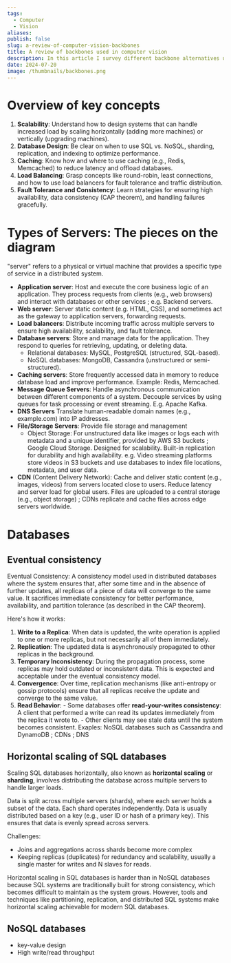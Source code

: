 ```yaml
---
tags:
  - Computer
  - Vision
aliases: 
publish: false
slug: a-review-of-computer-vision-backbones
title: A review of backbones used in computer vision
description: In this article I survey different backbone alternatives used in modern computer vision architectures
date: 2024-07-20
image: /thumbnails/backbones.png
---
```

# Overview of key concepts
1. **Scalability**: Understand how to design systems that can handle increased load by scaling horizontally (adding more machines) or vertically (upgrading machines). 
2. **Database Design**: Be clear on when to use SQL vs. NoSQL, sharding, replication, and indexing to optimize performance. 
3. **Caching**: Know how and where to use caching (e.g., Redis, Memcached) to reduce latency and offload databases. 
4. **Load Balancing**: Grasp concepts like round-robin, least connections, and how to use load balancers for fault tolerance and traffic distribution.
5. **Fault Tolerance and Consistency**: Learn strategies for ensuring high availability, data consistency (CAP theorem), and handling failures gracefully.

# Types of Servers: The pieces on the diagram

"server" refers to a physical or virtual machine that provides a specific type of service in a distributed system.
* **Application server**: Host and execute the core business logic of an application. They process requests from clients (e.g., web browsers) and interact with databases or other services ; e.g. Backend servers.
* **Web server**: Server static content (e.g. HTML, CSS), and sometimes act as the gateway to application servers, forwarding requests.
* **Load balancers**: Distribute incoming traffic across multiple servers to ensure high availability, scalability, and fault tolerance.
* **Database servers**: Store and manage data for the application. They respond to queries for retrieving, updating, or deleting data.
	* Relational databases: MySQL, PostgreSQL (structured, SQL-based).
	* NoSQL databases: MongoDB, Cassandra (unstructured or semi-structured).
* **Caching servers**: Store frequently accessed data in memory to reduce database load and improve performance. Example: Redis, Memcached.
* **Message Queue Servers**: Handle asynchronous communication between different components of a system. Decouple services by using queues for task processing or event streaming. E.g. Apache Kafka. 
* **DNS Servers** Translate human-readable domain names (e.g., example.com) into IP addresses.
* **File/Storage Servers**: Provide file storage and management
	* Object Storage: For unstructured data like images or logs each with metadata and a unique identifier, provided by AWS S3 buckets ; Google Cloud Storage. Designed for scalability. Built-in replication for durability and high availability.  e.g. Video streaming platforms store videos in S3 buckets and use databases to index file locations, metadata, and user data.
* **CDN** (Content Delivery Network): Cache and deliver static content (e.g., images, videos) from servers located close to users. Reduce latency and server load for global users. Files are uploaded to a central storage (e.g., object storage) ; CDNs replicate and cache files across edge servers worldwide.
# Databases

## Eventual consistency

Eventual Consistency: A consistency model used in distributed databases where the system ensures that, after some time and in the absence of further updates, all replicas of a piece of data will converge to the same value. It sacrifices immediate consistency for better performance, availability, and partition tolerance (as described in the CAP theorem).

Here's how it works: 
1. **Write to a Replica**: When data is updated, the write operation is applied to one or more replicas, but not necessarily all of them immediately. 
2. **Replication**: The updated data is asynchronously propagated to other replicas in the background. 
3. **Temporary Inconsistency**: During the propagation process, some replicas may hold outdated or inconsistent data. This is expected and acceptable under the eventual consistency model. 
4. **Convergence**: Over time, replication mechanisms (like anti-entropy or gossip protocols) ensure that all replicas receive the update and converge to the same value.
5. **Read Behavior**: - Some databases offer **read-your-writes consistency**: A client that performed a write can read its updates immediately from the replica it wrote to. - Other clients may see stale data until the system becomes consistent. 
Exaples: NoSQL databases such as Cassandra and DynamoDB ; CDNs ; DNS

## Horizontal scaling of SQL databases
Scaling SQL databases horizontally, also known as **horizontal scaling** or **sharding**, involves distributing the database across multiple servers to handle larger loads.

Data is split across multiple servers (shards), where each server holds a subset of the data. Each shard operates independently. Data is usually distributed based on a key (e.g., user ID or hash of a primary key). This ensures that data is evenly spread across servers.

Challenges:
* Joins and aggregations across shards become more complex
* Keeping replicas (duplicates) for redundancy and scalability, usually a single master for writes and N slaves for reads.

Horizontal scaling in SQL databases is harder than in NoSQL databases because SQL systems are traditionally built for strong consistency, which becomes difficult to maintain as the system grows. However, tools and techniques like partitioning, replication, and distributed SQL systems make horizontal scaling achievable for modern SQL databases.

## NoSQL databases

* key-value design
* High write/read throughput
